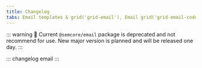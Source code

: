 ```yaml
---
title: Changelog
tabs: Email templates & grid('grid-email'), Email grid('grid-email-code'), Readme('grid-email-readme'), Changelog('grid-email-changelog')
---
```


::: warning
:rotating_light: Current `@semcore/email` package is deprecated and not recommend for use. New major version is planned and will be released one day.
:::

::: changelog email :::
